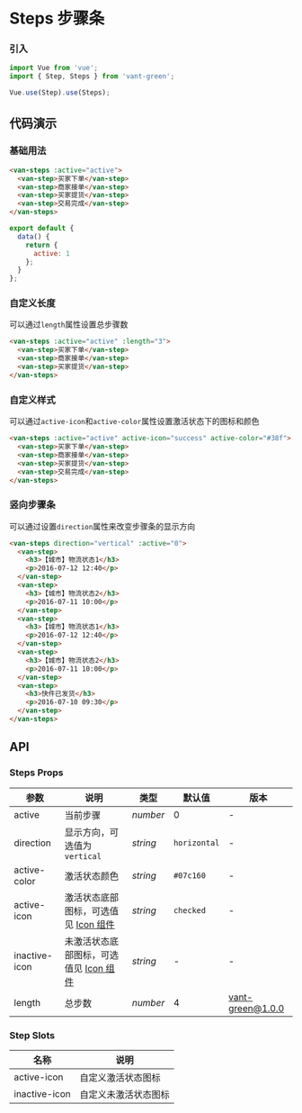 # Steps 步骤条

### 引入

```javascript
import Vue from 'vue';
import { Step, Steps } from 'vant-green';

Vue.use(Step).use(Steps);
```

## 代码演示

### 基础用法

```html
<van-steps :active="active">
  <van-step>买家下单</van-step>
  <van-step>商家接单</van-step>
  <van-step>买家提货</van-step>
  <van-step>交易完成</van-step>
</van-steps>
```

```javascript
export default {
  data() {
    return {
      active: 1
    };
  }
};
```

### 自定义长度

可以通过`length`属性设置总步骤数

```html
<van-steps :active="active" :length="3">
  <van-step>买家下单</van-step>
  <van-step>商家接单</van-step>
  <van-step>买家提货</van-step>
</van-steps>
```

### 自定义样式

可以通过`active-icon`和`active-color`属性设置激活状态下的图标和颜色

```html
<van-steps :active="active" active-icon="success" active-color="#38f">
  <van-step>买家下单</van-step>
  <van-step>商家接单</van-step>
  <van-step>买家提货</van-step>
  <van-step>交易完成</van-step>
</van-steps>
```

### 竖向步骤条

可以通过设置`direction`属性来改变步骤条的显示方向

```html
<van-steps direction="vertical" :active="0">
  <van-step>
    <h3>【城市】物流状态1</h3>
    <p>2016-07-12 12:40</p>
  </van-step>
  <van-step>
    <h3>【城市】物流状态2</h3>
    <p>2016-07-11 10:00</p>
  </van-step>
  <van-step>
    <h3>【城市】物流状态1</h3>
    <p>2016-07-12 12:40</p>
  </van-step>
  <van-step>
    <h3>【城市】物流状态2</h3>
    <p>2016-07-11 10:00</p>
  </van-step>
  <van-step>
    <h3>快件已发货</h3>
    <p>2016-07-10 09:30</p>
  </van-step>
</van-steps>
```

## API

### Steps Props

| 参数          | 说明                                                   | 类型     | 默认值       | 版本     |
| ------------- | ------------------------------------------------------ | -------- | ------------ | -------- |
| active        | 当前步骤                                               | _number_ | 0            | -        |
| direction     | 显示方向，可选值为 `vertical`                          | _string_ | `horizontal` | -        |
| active-color  | 激活状态颜色                                           | _string_ | `#07c160`    | -        |
| active-icon   | 激活状态底部图标，可选值见 [Icon 组件](#/zh-CN/icon)   | _string_ | `checked`    | -        |
| inactive-icon | 未激活状态底部图标，可选值见 [Icon 组件](#/zh-CN/icon) | _string_ | -            | -        |
| length        | 总步数                                                 | _number_ | 4            | vant-green@1.0.0 |

### Step Slots

| 名称          | 说明                 |
| ------------- | -------------------- |
| active-icon   | 自定义激活状态图标   |
| inactive-icon | 自定义未激活状态图标 |
